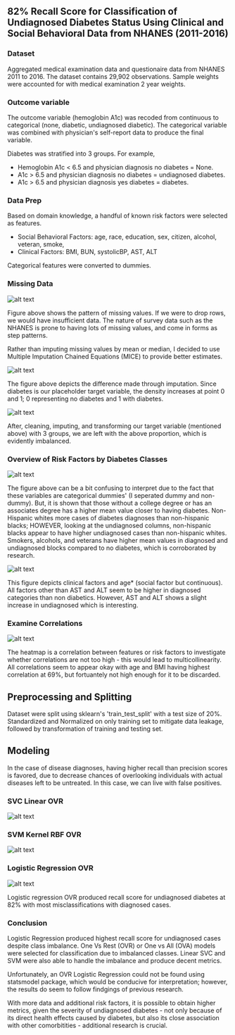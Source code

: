 ## 82% Recall Score for Classification of Undiagnosed Diabetes Status Using Clinical and Social Behavioral Data from NHANES (2011-2016)

### Dataset
Aggregated medical examination data and questionaire data from NHANES 2011 to 2016. The dataset contains 29,902 observations.
Sample weights were accounted for with medical examination 2 year weights.

### Outcome variable
The outcome variable (hemoglobin A1c) was recoded from continuous to categorical (none, diabetic, undiagnosed diabetic).
The categorical variable was combined with physician's self-report data to produce the final variable.

Diabetes was stratified into 3 groups. 
For example, 
  * Hemoglobin A1c < 6.5 and physician diagnosis no diabetes = None.
  * A1c > 6.5 and physician diagnosis no diabetes = undiagnosed diabetes.
  * A1c > 6.5 and physician diagnosis yes diabetes = diabetes.
### Data Prep
Based on domain knowledge, a handful of known risk factors were selected as features.

* Social Behavioral Factors: age, race, education, sex, citizen, alcohol, veteran, smoke, 
* Clinical Factors: BMI, BUN, systolicBP, AST, ALT

Categorical features were converted to dummies.

### Missing Data

![alt text](https://github.com/cspark2610/Classifying-Undiagnosed-Diabetes-Across-US-Populations-Using-NHANES-2011-2016/blob/master/images/img_1.png)

Figure above shows the pattern of missing values. If we were to drop rows, we would have insufficient data.
The nature of survey data such as the NHANES is prone to having lots of missing values, and come in forms as step patterns.

Rather than imputing missing values by mean or median, I decided to use Multiple Imputation Chained Equations (MICE) to provide better estimates.

![alt text](https://github.com/cspark2610/Classifying-Undiagnosed-Diabetes-Across-US-Populations-Using-NHANES-2011-2016/blob/master/images/img_2.png)

The figure above depicts the difference made through imputation. Since diabetes is our placeholder target variable, the density increases at point 0 and 1;
0 representing no diabetes and 1 with diabetes.


![alt text](https://github.com/cspark2610/Classifying-Undiagnosed-Diabetes-Across-US-Populations-Using-NHANES-2011-2016/blob/master/images/img_5.png)

After, cleaning, imputing, and transforming our target variable (mentioned above) with 3 groups, we are left with the above proportion, which is evidently
imbalanced.


### Overview of Risk Factors by Diabetes Classes
![alt text](https://github.com/cspark2610/Classifying-Undiagnosed-Diabetes-Across-US-Populations-Using-NHANES-2011-2016/blob/master/images/img_3.png)

The figure above can be a bit confusing to interpret due to the fact that these variables are categorical dummies' (I seperated dummy and non-dummy).
But, it is shown that those without a college degree or has an associates degree has a higher mean value closer to having diabetes. Non-Hispanic whites more cases of diabetes diagnoses than non-hispanic blacks; HOWEVER, looking at the undiagnosed columns, non-hispanic blacks appear to have higher undiagnosed cases than non-hispanic whites. Smokers, alcohols, and veterans have higher mean values in diagnosed and undiagnosed blocks compared to no diabetes, which is corroborated by research.

![alt text](https://github.com/cspark2610/Classifying-Undiagnosed-Diabetes-Across-US-Populations-Using-NHANES-2011-2016/blob/master/images/img_4.png)

This figure depicts clinical factors and age* (social factor but continuous). All factors other than AST and ALT seem to be higher in diagnosed categories than non diabetics. However, AST and ALT shows a slight increase in undiagnosed which is interesting.

### Examine Correlations
![alt text](https://github.com/cspark2610/Classifying-Undiagnosed-Diabetes-Across-US-Populations-Using-NHANES-2011-2016/blob/master/images/img_6.png)

The heatmap is a correlation between features or risk factors to investigate whether correlations are not too high - this would lead to multicollinearity.
All correlations seem to appear okay with age and BMI having highest correlation at 69%, but fortuantely not high enough for it to be discarded.


## Preprocessing and Splitting
Dataset were split using sklearn's 'train_test_split' with a test size of 20%.
Standardized and Normalized on only training set to mitigate data leakage, followed by transformation of training and testing set.

## Modeling
In the case of disease diagnoses, having higher recall than precision scores is favored, due to decrease chances of overlooking individuals with actual diseases left to be untreated. In this case, we can live with false positives.


### SVC Linear OVR

![alt text](https://github.com/cspark2610/Classifying-Undiagnosed-Diabetes-Across-US-Populations-Using-NHANES-2011-2016/blob/master/images/img_7.png)


### SVM Kernel RBF OVR

![alt text](https://github.com/cspark2610/Classifying-Undiagnosed-Diabetes-Across-US-Populations-Using-NHANES-2011-2016/blob/master/images/img_8.png)

### Logistic Regression OVR

![alt text](https://github.com/cspark2610/Classifying-Undiagnosed-Diabetes-Across-US-Populations-Using-NHANES-2011-2016/blob/master/images/img_9.png)


Logistic regression OVR produced recall score for undiagnosed diabetes at 82% with most misclassifications with diagnosed cases.




### Conclusion
Logistic Regression produced highest recall score for undiagnosed cases despite class imbalance. One Vs Rest (OVR) or One vs All (OVA) models were selected for classification due to imbalanced classes. Linear SVC and SVM were also able to handle the imbalance and produce decent metrics. 

Unfortunately, an OVR Logistic Regression could not be found using statsmodel package, which would be conducive for interpretation; however, the results do seem to follow findgings of previous research. 

With more data and additional risk factors, it is possible to obtain higher metrics, given the severity of undiagnosed diabetes - not only because of its direct health effects caused by diabetes, but also its close association with other comorbitities - additional research is crucial.

